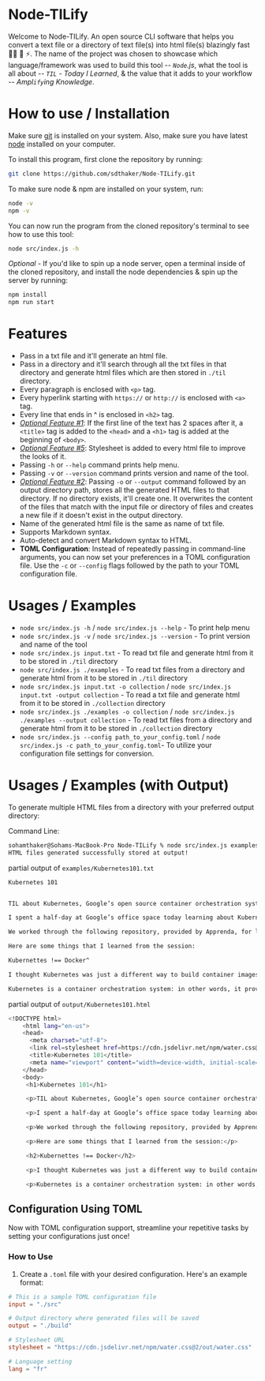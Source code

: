 # Node-TILify

Welcome to Node-TILify. An open source CLI software that helps you convert a text file or a directory of text file(s) into html file(s) blazingly fast 🏃‍♂️ 💨 ⚡️. The name of the project was chosen to showcase which language/framework was used to build this tool -- _`Node`.js_, what the tool is all about -- _`TIL` - Today I Learned_, & the value that it adds to your workflow -- _Ampl`ify`ing Knowledge_.

# How to use / Installation

Make sure [git](https://git-scm.com/book/en/v2/Getting-Started-Installing-Git) is installed on your system. Also, make sure you have latest [node](https://nodejs.org/en/download) installed on your computer.

To install this program, first clone the repository by running:

```bash
git clone https://github.com/sdthaker/Node-TILify.git
```

To make sure node & npm are installed on your system, run:

```bash
node -v
npm -v
```

You can now run the program from the cloned repository's terminal to see how to use this tool:

```bash
node src/index.js -h
```

_Optional_ - If you'd like to spin up a node server, open a terminal inside of the cloned repository, and install the node dependencies & spin up the server by running:

```bash
npm install
npm run start
```

# Features

- Pass in a txt file and it'll generate an html file.
- Pass in a directory and it'll search through all the txt files in that directory and generate html files which are then stored in `./til` directory.
- Every paragraph is enclosed with `<p>` tag.
- Every hyperlink starting with `https://` or `http://` is enclosed with `<a>` tag.
- Every line that ends in ^ is enclosed in `<h2>` tag.
- <ins>_Optional Feature #1_</ins>: If the first line of the text has 2 spaces after it, a `<title>` tag is added to the `<head>` and a `<h1>` tag is added at the beginning of `<body>`.
- <ins>_Optional Feature #5_</ins>: Stylesheet is added to every html file to improve the looks of it.
- Passing `-h` or `--help` command prints help menu.
- Passing `-v` or `--version` command prints version and name of the tool.
- <ins>_Optional Feature #2_</ins>: Passing `-o` or `--output` command followed by an output directory path, stores all the generated HTML files to that directory. If no directory exists, it'll create one. It overwrites the content of the files that match with the input file or directory of files and creates a new file if it doesn't exist in the output directory.
- Name of the generated html file is the same as name of txt file.
- Supports Markdown syntax.
- Auto-detect and convert Markdown syntax to HTML.
- **TOML Configuration**: Instead of repeatedly passing in command-line arguments, you can now set your preferences in a TOML configuration file. Use the `-c` or `--config` flags followed by the path to your TOML configuration file.

# Usages / Examples

- `node src/index.js -h` / `node src/index.js --help` - To print help menu
- `node src/index.js -v` / `node src/index.js --version` - To print version and name of the tool
- `node src/index.js input.txt` - To read txt file and generate html from it to be stored in `./til` directory
- `node src/index.js ./examples` - To read txt files from a directory and generate html from it to be stored in `./til` directory
- `node src/index.js input.txt -o collection` / `node src/index.js input.txt -output collection` - To read a txt file and generate html from it to be stored in `./collection` directory
- `node src/index.js ./examples -o collection` / `node src/index.js ./examples --output collection` - To read txt files from a directory and generate html from it to be stored in `./collection` directory
- `node src/index.js --config path_to_your_config.toml` / `node src/index.js -c path_to_your_config.toml`- To utilize your configuration file settings for conversion.

# Usages / Examples (with Output)

To generate multiple HTML files from a directory with your preferred output directory:

Command Line:

```bash
sohamthaker@Sohams-MacBook-Pro Node-TILify % node src/index.js examples -o output
HTML files generated successfully stored at output!
```

partial output of `examples/Kubernetes101.txt`

```bash
Kubernetes 101


TIL about Kubernetes, Google’s open source container orchestration system.

I spent a half-day at Google’s office space today learning about Kubernetes from the folks at Apprenda. Going in to the session, I thought I had a grasp on what Kubernetes was, but quickly realized I had many misconceptions.

We worked through the following repository, provided by Apprenda, for learning some of the basics of Kubernetes: https://github.com/apprenda/hands-on-with-kubernetes-gke.

Here are some things that I learned from the session:

Kubernettes !== Docker^

I thought Kubernetes was just a different way to build container images like you can with Docker… not so!

Kubernetes is a container orchestration system: in other words, it provides the necessary components for configuring, deploying and scaling images that are built with Docker.
```

partial output of `output/Kubernetes101.html`

```bash
<!DOCTYPE html>
    <html lang="en-us">
    <head>
      <meta charset="utf-8">
      <link rel=stylesheet href=https://cdn.jsdelivr.net/npm/water.css@2/out/water.css>
      <title>Kubernetes 101</title>
      <meta name="viewport" content="width=device-width, initial-scale=1">
    </head>
    <body>
     <h1>Kubernetes 101</h1>

     <p>TIL about Kubernetes, Google’s open source container orchestration system.</p>

     <p>I spent a half-day at Google’s office space today learning about Kubernetes from the folks at Apprenda. Going in to the session, I thought I had a grasp on what Kubernetes was, but quickly realized I had many misconceptions.</p>

     <p>We worked through the following repository, provided by Apprenda, for learning some of the basics of Kubernetes: <a href="https://github.com/apprenda/hands-on-with-kubernetes-gke." target="_blank">https://github.com/apprenda/hands-on-with-kubernetes-gke.</a></p>

     <p>Here are some things that I learned from the session:</p>

     <h2>Kubernettes !== Docker</h2>

     <p>I thought Kubernetes was just a different way to build container images like you can with Docker… not so!</p>

     <p>Kubernetes is a container orchestration system: in other words, it provides the necessary components for configuring, deploying and scaling images that are built with Docker.</p>
```
## Configuration Using TOML

Now with TOML configuration support, streamline your repetitive tasks by setting your configurations just once!

### How to Use

1. Create a `.toml` file with your desired configuration. Here's an example format:

```toml
# This is a sample TOML configuration file
input = "./src"

# Output directory where generated files will be saved
output = "./build"

# Stylesheet URL
stylesheet = "https://cdn.jsdelivr.net/npm/water.css@2/out/water.css"

# Language setting
lang = "fr"
```
